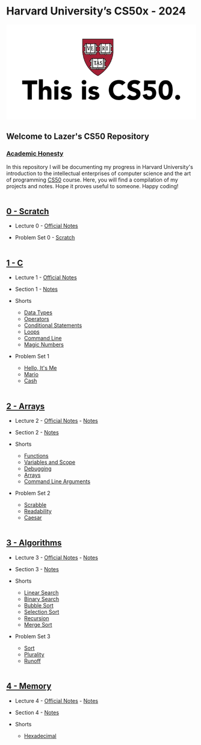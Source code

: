 # Harvard University’s CS50x - 2024

![This is CS50](img/this_is_cs50.webp)

## Welcome to Lazer's CS50 Repository

### [Academic Honesty](https://cs50.harvard.edu/x/2024/honesty/)

In this repository I will be documenting my progress in Harvard University's introduction to the intellectual enterprises of computer science and the art of programming [CS50](https://cs50.harvard.edu/x/2024/) course. Here, you will find a compilation of my projects and notes. Hope it proves useful to someone. Happy coding!
<br><br>

## [0 - Scratch](https://cs50.harvard.edu/x/2024/weeks/0/)

- Lecture 0 - [Official Notes](https://cs50.harvard.edu/x/2024/notes/0/)

- Problem Set 0 - [Scratch](https://scratch.mit.edu/projects/973718749)
<br><br>

## [1 - C](https://cs50.harvard.edu/x/2024/weeks/1/)

- Lecture 1 - [Official Notes](https://cs50.harvard.edu/x/2024/notes/1/)

- Section 1 - [Notes](week1_c/section1.md)

- Shorts
  - [Data Types](week1_c/w1_data_types.md)
  - [Operators](week1_c/w1_operators.md)
  - [Conditional Statements](week1_c/w1_conditional_statements.md)
  - [Loops](week1_c/w1_loops.md)
  - [Command Line](week1_c/w1_command_line.md)
  - [Magic Numbers](week1_c/w1_magic_numbers.md)

- Problem Set 1
  - [Hello, It's Me](week1_c/hello.c)
  - [Mario](week1_c/mario.c)
  - [Cash](week1_c/cash.c)
<br><br>

## [2 - Arrays](https://cs50.harvard.edu/x/2024/weeks/2/)

- Lecture 2 - [Official Notes](https://cs50.harvard.edu/x/2024/notes/2/) - [Notes](week2_arrays/lecture2.md)

- Section 2 - [Notes](week2_arrays/section2.md)

- Shorts
  - [Functions](week2_arrays/w2_functions.md)
  - [Variables and Scope](week2_arrays/w2_variables_and_scope.md)
  - [Debugging](week2_arrays/w2_debugging.md)
  - [Arrays](week2_arrays/w2_arrays.md)
  - [Command Line Arguments](week2_arrays/w2_command_line_arguments.md)

- Problem Set 2
  - [Scrabble](week2_arrays/scrabble.c)
  - [Readability](week2_arrays/readability.c)
  - [Caesar](week2_arrays/caesar.c)
<br><br>

## [3 - Algorithms](https://cs50.harvard.edu/x/2024/weeks/3/)

- Lecture 3 - [Official Notes](https://cs50.harvard.edu/x/2024/notes/3/) - [Notes](week3_algorithms/lecture3.md)

- Section 3 - [Notes](week3_algorithms/section3.md)

- Shorts
  - [Linear Search](week3_algorithms/w3_linear_search.md)
  - [Binary Search](week3_algorithms/w3_binary_search.md)
  - [Bubble Sort](week3_algorithms/w3_bubble_sort.md)
  - [Selection Sort](week3_algorithms/w3_selection_sort.md)
  - [Recursion](week3_algorithms/w3_recursion.md)
  - [Merge Sort](week3_algorithms/w3_merge_sort.md)

- Problem Set 3
  - [Sort](week3_algorithms/sort/answers.txt)
  - [Plurality](week3_algorithms/plurality.c)
  - [Runoff](week3_algorithms/runoff.c)
  <br><br>

## [4 - Memory](https://cs50.harvard.edu/x/2024/weeks/4/)

- Lecture 4 - [Official Notes](https://cs50.harvard.edu/x/2024/notes/4/) - [Notes](week4_memory/lecture4.md)

- Section 4 - [Notes](week4_memory/section4.md)

- Shorts
  - [Hexadecimal](week4_memory/w4_hexadecimal.md)
  